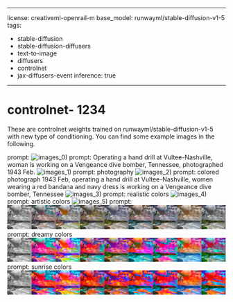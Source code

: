 
---
license: creativeml-openrail-m
base_model: runwayml/stable-diffusion-v1-5
tags:
- stable-diffusion
- stable-diffusion-diffusers
- text-to-image
- diffusers
- controlnet
- jax-diffusers-event
inference: true
---
    
# controlnet- 1234

These are controlnet weights trained on runwayml/stable-diffusion-v1-5 with new type of conditioning. You can find some example images in the following. 

prompt: 
![images_0)](./images_0.png)
prompt: Operating a hand drill at Vultee-Nashville, woman is working on a Vengeance dive bomber, Tennessee, photographed 1943 Feb.
![images_1)](./images_1.png)
prompt: photography
![images_2)](./images_2.png)
prompt: colored photograph 1943 Feb, operating a hand drill at Vultee-Nashville, women wearing a red bandana and navy dress is working on a Vengeance dive bomber, Tennessee
![images_3)](./images_3.png)
prompt: realistic colors
![images_4)](./images_4.png)
prompt: artistic colors
![images_5)](./images_5.png)
prompt: 
![images_6)](./images_6.png)
prompt: dreamy colors
![images_7)](./images_7.png)
prompt: sunrise colors
![images_8)](./images_8.png)

